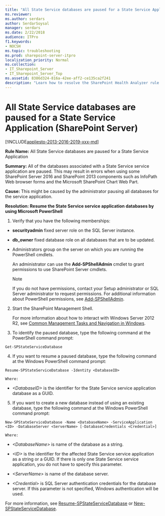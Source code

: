 ```yaml
---
title: "All State Service databases are paused for a State Service Application (SharePoint Server)"
ms.reviewer: 
ms.author: serdars
author: SerdarSoysal
manager: serdars
ms.date: 2/22/2018
audience: ITPro
f1.keywords:
- NOCSH
ms.topic: troubleshooting
ms.prod: sharepoint-server-itpro
localization_priority: Normal
ms.collection:
- IT_Sharepoint_Server
- IT_Sharepoint_Server_Top
ms.assetid: 8386d324-816a-42ee-aff2-ce135ca2f241
description: "Learn how to resolve the SharePoint Health Analyzer rule: All State Service databases are paused for a State Service Application."
---
```


# All State Service databases are paused for a State Service Application (SharePoint Server)

[!INCLUDE[appliesto-2013-2016-2019-xxx-md](../includes/appliesto-2013-2016-2019-xxx-md.md)]
  
 **Rule Name:** All State Service databases are paused for a State Service Application 
  
 **Summary:** All of the databases associated with a State Service service application are paused. This may result in errors when using some SharePoint Server 2016 and SharePoint 2013 components such as InfoPath Web browser forms and the Microsoft SharePoint Chart Web Part. 
  
 **Cause:** This might be caused by the administrator pausing all databases for the service application. 
  
 **Resolution: Resume the State Service service application databases by using Microsoft PowerShell**
  
1. Verify that you have the following memberships:
    
  - **securityadmin** fixed server role on the SQL Server instance. 
    
  - **db_owner** fixed database role on all databases that are to be updated. 
    
  - Administrators group on the server on which you are running the PowerShell cmdlets.
    
    An administrator can use the **Add-SPShellAdmin** cmdlet to grant permissions to use SharePoint Server cmdlets. 
    
    > [!NOTE]
    > If you do not have permissions, contact your Setup administrator or SQL Server administrator to request permissions. For additional information about PowerShell permissions, see [Add-SPShellAdmin](/powershell/module/sharepoint-server/Add-SPShellAdmin?view=sharepoint-ps). 
  
2. Start the SharePoint Management Shell.
    
    For more information about how to interact with Windows Server 2012 R2, see [Common Management Tasks and Navigation in Windows](https://go.microsoft.com/fwlink/?LinkID=715712&amp;clcid=0x409).
    
3. To identify the paused database, type the following command at the PowerShell command prompt:
    
  ```
  Get-SPStateServiceDatabase
  ```

4. If you want to resume a paused database, type the following command at the Windows PowerShell command prompt:
    
  ```
  Resume-SPStateServiceDatabase -Identity <DatabaseID>
  ```

    Where:
    
  -  _\<DatabaseID\>_ is the identifier for the State Service service application database as a GUID. 
    
5. If you want to create a new database instead of using an existing database, type the following command at the Windows PowerShell command prompt:
    
  ```
  New-SPStateServiceDatabase -Name <DatabaseName> -ServiceApplication <ID> -DatabaseServer <ServerName> [-DatabaseCredentials <Credential>] 
  ```

    Where:
    
  -  _\<DatabaseName\>_ is name of the database as a string. 
    
  -  _\<ID\>_ is the identifier for the affected State Service service application as a string or a GUID. If there is only one State Service service application, you do not have to specify this parameter. 
    
  -  _\<ServerName\>_ is name of the database server. 
    
  -  _\<Credential\>_ is SQL Server authentication credentials for the database server. If this parameter is not specified, Windows authentication will be used. 
    
For more information, see [Resume-SPStateServiceDatabase](/powershell/module/sharepoint-server/Resume-SPStateServiceDatabase?view=sharepoint-ps) or [New-SPStateServiceDatabase](/powershell/module/sharepoint-server/New-SPStateServiceDatabase?view=sharepoint-ps). 
  

